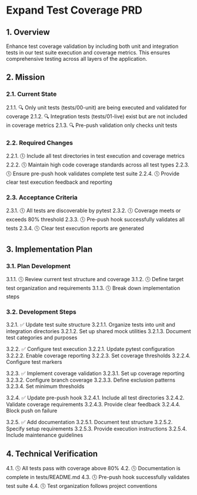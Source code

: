 # Expand Test Coverage PRD

## 1. Overview
Enhance test coverage validation by including both unit and integration tests in our test suite execution and coverage metrics. This ensures comprehensive testing across all layers of the application.

## 2. Mission

### 2.1. Current State
2.1.1. 🔍 Only unit tests (tests/00-unit) are being executed and validated for coverage
2.1.2. 🔍 Integration tests (tests/01-live) exist but are not included in coverage metrics
2.1.3. 🔍 Pre-push validation only checks unit tests

### 2.2. Required Changes
2.2.1. 🕔 Include all test directories in test execution and coverage metrics
2.2.2. 🕔 Maintain high code coverage standards across all test types
2.2.3. 🕔 Ensure pre-push hook validates complete test suite
2.2.4. 🕔 Provide clear test execution feedback and reporting

### 2.3. Acceptance Criteria
2.3.1. 🕔 All tests are discoverable by pytest
2.3.2. 🕔 Coverage meets or exceeds 80% threshold
2.3.3. 🕔 Pre-push hook successfully validates all tests
2.3.4. 🕔 Clear test execution reports are generated

## 3. Implementation Plan

### 3.1. Plan Development
3.1.1. 🕔 Review current test structure and coverage
3.1.2. 🕔 Define target test organization and requirements
3.1.3. 🕔 Break down implementation steps

### 3.2. Development Steps
3.2.1. ✅ Update test suite structure
   3.2.1.1. Organize tests into unit and integration directories
   3.2.1.2. Set up shared mock utilities
   3.2.1.3. Document test categories and purposes

3.2.2. ✅ Configure test execution
   3.2.2.1. Update pytest configuration
   3.2.2.2. Enable coverage reporting
   3.2.2.3. Set coverage thresholds
   3.2.2.4. Configure test markers

3.2.3. ✅ Implement coverage validation
   3.2.3.1. Set up coverage reporting
   3.2.3.2. Configure branch coverage
   3.2.3.3. Define exclusion patterns
   3.2.3.4. Set minimum thresholds

3.2.4. ✅ Update pre-push hook
   3.2.4.1. Include all test directories
   3.2.4.2. Validate coverage requirements
   3.2.4.3. Provide clear feedback
   3.2.4.4. Block push on failure

3.2.5. ✅ Add documentation
   3.2.5.1. Document test structure
   3.2.5.2. Specify setup requirements
   3.2.5.3. Provide execution instructions
   3.2.5.4. Include maintenance guidelines

## 4. Technical Verification
4.1. 🕔 All tests pass with coverage above 80%
4.2. 🕔 Documentation is complete in tests/README.md
4.3. 🕔 Pre-push hook successfully validates test suite
4.4. 🕔 Test organization follows project conventions